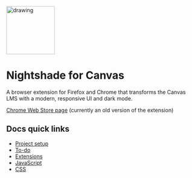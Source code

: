 <img src="icons/icon390.png" alt="drawing" width="128"/>

# Nightshade for Canvas
A browser extension for Firefox and Chrome that transforms the Canvas LMS with a modern, responsive UI and dark mode.

[Chrome Web Store page](https://chromewebstore.google.com/detail/nightshade-for-canvas/elbmejcmanonhlblofclgchmgdeiibpn) (currently an old version of the extension)

## Docs quick links
- [Project setup](docs/setup.md)
- [To-do](docs/todo.md)
- [Extensions](docs/extensions.md)
- [JavaScript](docs/js.md)
- [CSS](docs/css.md)
